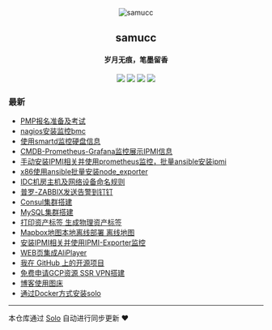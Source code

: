 <p align="center"><img alt="samucc" src="https://static.b3log.org/images/brand/solo-32.png"></p><h2 align="center">
samucc
</h2>

<h4 align="center">岁月无痕，笔墨留香</h4>
<p align="center"><a title="samucc" target="_blank" href="https://github.com/samucc/solo-blog"><img src="https://img.shields.io/github/last-commit/samucc/solo-blog.svg?style=flat-square&color=FF9900"></a>
<a title="GitHub repo size in bytes" target="_blank" href="https://github.com/samucc/solo-blog"><img src="https://img.shields.io/github/repo-size/samucc/solo-blog.svg?style=flat-square"></a>
<a title="Solo Version" target="_blank" href="https://github.com/b3log/solo/releases"><img src="https://img.shields.io/badge/solo-3.6.4-f1e05a.svg?style=flat-square&color=blueviolet"></a>
<a title="Hits" target="_blank" href="https://github.com/b3log/hits"><img src="https://hits.b3log.org/samucc/solo-blog.svg"></a></p>

### 最新

* [PMP报名准备及考试](http://jiashu.club/articles/2019/09/09/1568010345563.html)
* [nagios安装监控bmc](http://jiashu.club/articles/2019/08/27/1566868475767.html)
* [使用smartd监控硬盘信息](http://jiashu.club/articles/2019/08/23/1566525314983.html)
* [CMDB-Prometheus-Grafana监控展示IPMI信息](http://jiashu.club/articles/2019/08/23/1566524440966.html)
* [手动安装IPMI相关并使用prometheus监控，批量ansible安装ipmi](http://jiashu.club/articles/2019/08/07/1565168296048.html)
* [x86使用ansible批量安装node_exporter](http://jiashu.club/articles/2019/08/07/1565165800252.html)
* [IDC机房主机及网络设备命名规则](http://jiashu.club/articles/2019/07/19/1563518615205.html)
* [普罗-ZABBIX发送告警到钉钉](http://jiashu.club/articles/2019/07/16/1563263254966.html)
* [Consul集群搭建](http://jiashu.club/articles/2019/07/16/1563262967809.html)
* [MySQL集群搭建](http://jiashu.club/articles/2019/07/16/1563262364838.html)
* [打印资产标签 生成物理资产标签](http://jiashu.club/articles/2019/07/16/1563261590204.html)
* [Mapbox地图本地离线部署 离线地图](http://jiashu.club/articles/2019/07/16/1563261094665.html)
* [安装IPMI相关并使用IPMI-Exporter监控](http://jiashu.club/articles/2019/07/16/1563260290067.html)
* [WEB页集成AliPlayer](http://jiashu.club/articles/2019/07/05/1562313070127.html)
* [我在 GitHub 上的开源项目](http://jiashu.club/my-github-repos)
* [免费申请GCP资源 SSR VPN搭建](http://jiashu.club/articles/2019/07/03/1562119376259.html)
* [博客使用图床](http://jiashu.club/articles/2019/07/03/1562118592576.html)
* [通过Docker方式安装solo](http://jiashu.club/articles/2019/07/02/1562038241065.html)



---

本仓库通过 [Solo](https://github.com/b3log/solo) 自动进行同步更新 ❤️ 